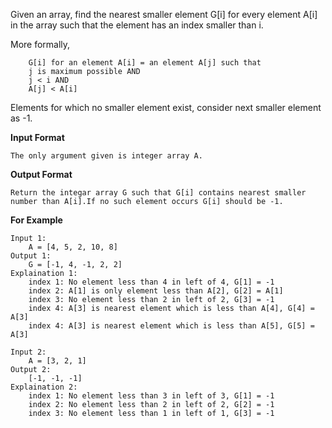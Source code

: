 Given an array, find the nearest smaller element G[i] for every element A[i] in the array such that the element has an index smaller than i.

More formally,
```
    G[i] for an element A[i] = an element A[j] such that 
    j is maximum possible AND 
    j < i AND
    A[j] < A[i]
```
Elements for which no smaller element exist, consider next smaller element as -1.

**Input Format**
```
The only argument given is integer array A.
```
**Output Format**
```
Return the integar array G such that G[i] contains nearest smaller number than A[i].If no such element occurs G[i] should be -1.
```
**For Example**
```
Input 1:
    A = [4, 5, 2, 10, 8]
Output 1:
    G = [-1, 4, -1, 2, 2]
Explaination 1:
    index 1: No element less than 4 in left of 4, G[1] = -1
    index 2: A[1] is only element less than A[2], G[2] = A[1]
    index 3: No element less than 2 in left of 2, G[3] = -1
    index 4: A[3] is nearest element which is less than A[4], G[4] = A[3]
    index 4: A[3] is nearest element which is less than A[5], G[5] = A[3]
    
Input 2:
    A = [3, 2, 1]
Output 2:
    [-1, -1, -1]
Explaination 2:
    index 1: No element less than 3 in left of 3, G[1] = -1
    index 2: No element less than 2 in left of 2, G[2] = -1
    index 3: No element less than 1 in left of 1, G[3] = -1
```
